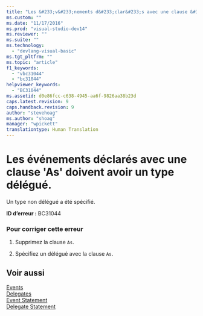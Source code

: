 ```yaml
---
title: "Les &#233;v&#233;nements d&#233;clar&#233;s avec une clause &#39;As&#39; doivent avoir un type d&#233;l&#233;gu&#233;. | Microsoft Docs"
ms.custom: ""
ms.date: "11/17/2016"
ms.prod: "visual-studio-dev14"
ms.reviewer: ""
ms.suite: ""
ms.technology: 
  - "devlang-visual-basic"
ms.tgt_pltfrm: ""
ms.topic: "article"
f1_keywords: 
  - "vbc31044"
  - "bc31044"
helpviewer_keywords: 
  - "BC31044"
ms.assetid: d0e86fcc-c638-4945-aa6f-9826aa38b23d
caps.latest.revision: 9
caps.handback.revision: 9
author: "stevehoag"
ms.author: "shoag"
manager: "wpickett"
translationtype: Human Translation
---
```

# Les &#233;v&#233;nements d&#233;clar&#233;s avec une clause &#39;As&#39; doivent avoir un type d&#233;l&#233;gu&#233;.
Un type non délégué a été spécifié.  
  
 **ID d’erreur :** BC31044  
  
### Pour corriger cette erreur  
  
1.  Supprimez la clause `As`.  
  
2.  Spécifiez un délégué avec la clause `As`.  
  
## Voir aussi  
 [Events](../../visual-basic/programming-guide/language-features/events/events.md)   
 [Delegates](../../visual-basic/programming-guide/language-features/delegates/delegates.md)   
 [Event Statement](../../visual-basic/language-reference/statements/event-statement.md)   
 [Delegate Statement](../../visual-basic/language-reference/statements/delegate-statement.md)
